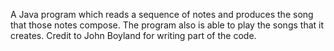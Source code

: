 A Java program which reads a sequence of notes and produces the song that those notes compose. The program also is able to play the songs that it creates. Credit to John Boyland for writing part of the code.
